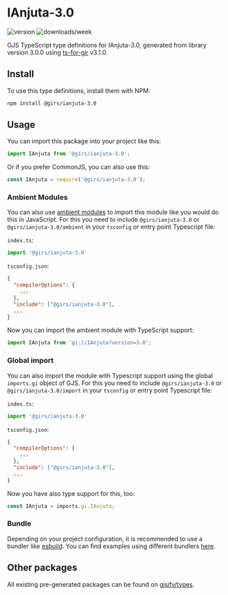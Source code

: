 
# IAnjuta-3.0

![version](https://img.shields.io/npm/v/@girs/ianjuta-3.0)
![downloads/week](https://img.shields.io/npm/dw/@girs/ianjuta-3.0)


GJS TypeScript type definitions for IAnjuta-3.0, generated from library version 3.0.0 using [ts-for-gir](https://github.com/gjsify/ts-for-gir) v3.1.0.


## Install

To use this type definitions, install them with NPM:
```bash
npm install @girs/ianjuta-3.0
```

## Usage

You can import this package into your project like this:
```ts
import IAnjuta from '@girs/ianjuta-3.0';
```

Or if you prefer CommonJS, you can also use this:
```ts
const IAnjuta = require('@girs/ianjuta-3.0');
```

### Ambient Modules

You can also use [ambient modules](https://github.com/gjsify/ts-for-gir/tree/main/packages/cli#ambient-modules) to import this module like you would do this in JavaScript.
For this you need to include `@girs/ianjuta-3.0` or `@girs/ianjuta-3.0/ambient` in your `tsconfig` or entry point Typescript file:

`index.ts`:
```ts
import '@girs/ianjuta-3.0'
```

`tsconfig.json`:
```json
{
  "compilerOptions": {
    ...
  },
  "include": ["@girs/ianjuta-3.0"],
  ...
}
```

Now you can import the ambient module with TypeScript support: 

```ts
import IAnjuta from 'gi://IAnjuta?version=3.0';
```

### Global import

You can also import the module with Typescript support using the global `imports.gi` object of GJS.
For this you need to include `@girs/ianjuta-3.0` or `@girs/ianjuta-3.0/import` in your `tsconfig` or entry point Typescript file:

`index.ts`:
```ts
import '@girs/ianjuta-3.0'
```

`tsconfig.json`:
```json
{
  "compilerOptions": {
    ...
  },
  "include": ["@girs/ianjuta-3.0"],
  ...
}
```

Now you have also type support for this, too:

```ts
const IAnjuta = imports.gi.IAnjuta;
```

### Bundle

Depending on your project configuration, it is recommended to use a bundler like [esbuild](https://esbuild.github.io/). You can find examples using different bundlers [here](https://github.com/gjsify/ts-for-gir/tree/main/examples).

## Other packages

All existing pre-generated packages can be found on [gjsify/types](https://github.com/gjsify/types).

